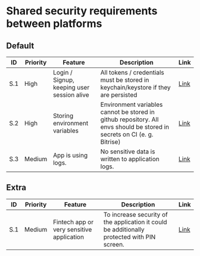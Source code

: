 # Shared security requirements between platforms

## Default

| ID  | Priority | Feature | Description | Link |
| --  | -- | ---------------------- | ---------------------- | - |
| S.1 | High | Login / Signup, keeping user session alive | All tokens / credentials must be stored in keychain/keystore if they are persisted | [Link](www.google.com) |
| S.2 | High | Storing environment variables | Environment variables cannot be stored in github repository. All envs should be stored in secrets on CI (e. g. Bitrise) | [Link](www.google.com) |
| S.3 | Medium | App is using logs. | No sensitive data is written to application logs. | [Link](www.google.com) |

## Extra

| ID  | Priority | Feature | Description | Link |
| --  | -- | ---------------------- | ---------------------- | - |
| S.1 | Medium | Fintech app or very sensitive application | To increase security of the application it could be additionally protected with PIN screen. | [Link](www.google.com) |
